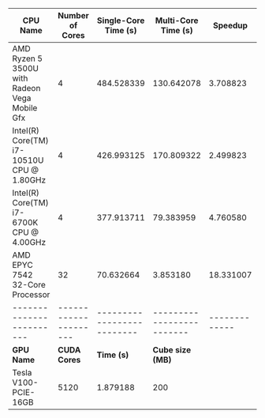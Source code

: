 | **CPU Name**                                  | **Number of Cores** | **Single-Core Time (s)** | **Multi-Core Time (s)** | **Speedup** | **Efficiency** | **Cube size(MB)** |
|-----------------------------------------------|---------------------|--------------------------|-------------------------|-------------|----------------|----------|
| AMD Ryzen 5 3500U with Radeon Vega Mobile Gfx | 4                   | 484.528339               | 130.642078              | 3.708823    | 0.927206       | 200      |
| Intel(R) Core(TM) i7-10510U CPU @ 1.80GHz     | 4                   | 426.993125               | 170.809322              | 2.499823   | 0.624956       | 200      |
| Intel(R) Core(TM) i7-6700K CPU @ 4.00GHz      | 4                   | 377.913711               | 79.383959               | 4.760580   | 1.190145       | 200      |
| AMD EPYC 7542 32-Core Processor               | 32                  | 70.632664               | 3.853180                | 18.331007   | 0.572844       | 200      |
| ------------------------                      |---------------------|--------------------------| ------------------------- |-------------|----------------| ---------------- |
| **GPU Name**                                  | **CUDA Cores** | **Time (s)** | **Cube size (MB)**      |
| Tesla V100-PCIE-16GB                          | 5120                 | 1.879188               | 200                     |

